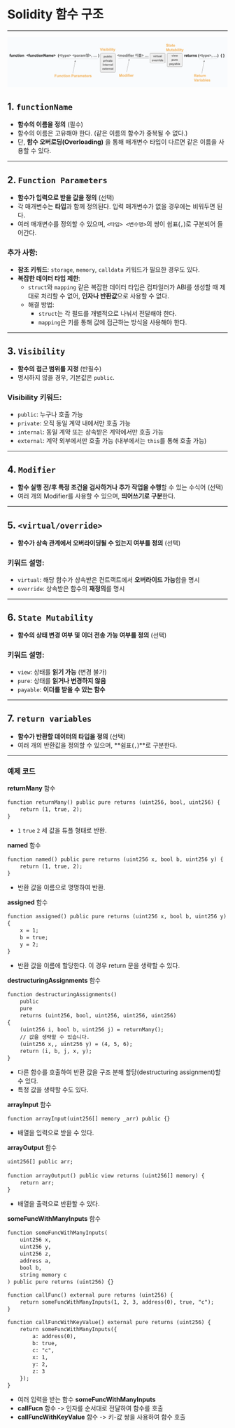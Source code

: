 # Solidity 함수 구조

---
![함수 기본 구조](../image/functionStructure.png)

## 1. `functionName`

- **함수의 이름을 정의** (필수)
- 함수의 이름은 고유해야 한다. (같은 이름의 함수가 중복될 수 없다.)
- 단, **함수 오버로딩(Overloading)** 을 통해 매개변수 타입이 다르면 같은 이름을 사용할 수 있다.

---

## 2. `Function Parameters`

- **함수가 입력으로 받을 값을 정의** (선택)
- 각 매개변수는 **타입**과 함께 정의된다. 입력 매개변수가 없을 경우에는 비워두면 된다.
- 여러 매개변수를 정의할 수 있으며, `<타입> <변수명>`의 쌍이 쉼표(`,`)로 구분되어 들어간다.

### 추가 사항:
- **참조 키워드**: `storage`, `memory`, `calldata` 키워드가 필요한 경우도 있다.
- **복잡한 데이터 타입 제한**:
  - `struct`와 `mapping` 같은 복잡한 데이터 타입은 컴파일러가 ABI를 생성할 때 제대로 처리할 수 없어, **인자나 반환값**으로 사용할 수 없다.
  - 해결 방법:
    - `struct`는 각 필드를 개별적으로 나눠서 전달해야 한다.
    - `mapping`은 키를 통해 값에 접근하는 방식을 사용해야 한다.

---

## 3. `Visibility`

- **함수의 접근 범위를 지정** (반필수)
- 명시하지 않을 경우, 기본값은 `public`.

### Visibility 키워드:
- `public`: 누구나 호출 가능
- `private`: 오직 동일 계약 내에서만 호출 가능
- `internal`: 동일 계약 또는 상속받은 계약에서만 호출 가능
- `external`: 계약 외부에서만 호출 가능 (내부에서는 `this`를 통해 호출 가능)

---

## 4. `Modifier`

- **함수 실행 전/후 특정 조건을 검사하거나 추가 작업을 수행**할 수 있는 수식어 (선택)
- 여러 개의 Modifier를 사용할 수 있으며, **띄어쓰기로 구분**한다.

---

## 5. `<virtual/override>`

- **함수가 상속 관계에서 오버라이딩될 수 있는지 여부를 정의** (선택)

### 키워드 설명:
- `virtual`: 해당 함수가 상속받은 컨트랙트에서 **오버라이드 가능**함을 명시
- `override`: 상속받은 함수의 **재정의**를 명시

---

## 6. `State Mutability`

- **함수의 상태 변경 여부 및 이더 전송 가능 여부를 정의** (선택)

### 키워드 설명:
- `view`: 상태를 **읽기 가능** (변경 불가)
- `pure`: 상태를 **읽거나 변경하지 않음**
- `payable`: **이더를 받을 수 있는 함수**

---

## 7. `return variables`

- **함수가 반환할 데이터의 타입을 정의** (선택)
- 여러 개의 반환값을 정의할 수 있으며, **쉼표(`,`)**로 구분한다.

---

### 예제 코드
**returnMany** 함수
```solidity
function returnMany() public pure returns (uint256, bool, uint256) {
    return (1, true, 2);
}
```
- `1` `true` `2` 세 값을 튜플 형태로 반환.


**named** 함수
```solidity
function named() public pure returns (uint256 x, bool b, uint256 y) {
    return (1, true, 2);
}
```
- 반환 값을 이름으로 명명하여 반환.

**assigned** 함수
```solidity
function assigned() public pure returns (uint256 x, bool b, uint256 y) {
    x = 1;
    b = true;
    y = 2;
}
```
- 반환 값을 이름에 할당한다. 이 경우 return 문을 생략할 수 있다.

**destructuringAssignments** 함수
```solidity
function destructuringAssignments()
    public
    pure
    returns (uint256, bool, uint256, uint256, uint256)
{
    (uint256 i, bool b, uint256 j) = returnMany();
    // 값을 생략할 수 있습니다.
    (uint256 x,, uint256 y) = (4, 5, 6);
    return (i, b, j, x, y);
}
```
- 다른 함수를 호출하여 반환 값을 구조 분해 할당(destructuring assignment)할 수 있다.
- 특정 값을 생략할 수도 있다.

**arrayInput** 함수
```solidity
function arrayInput(uint256[] memory _arr) public {}
```
- 배열을 입력으로 받을 수 있다.

**arrayOutput** 함수
```solidity
uint256[] public arr;

function arrayOutput() public view returns (uint256[] memory) {
    return arr;
}
```
- 배열을 출력으로 반환할 수 있다.


**someFuncWithManyInputs** 함수
```solidity
function someFuncWithManyInputs(
    uint256 x,
    uint256 y,
    uint256 z,
    address a,
    bool b,
    string memory c
) public pure returns (uint256) {}
```

```solidity
function callFunc() external pure returns (uint256) {
    return someFuncWithManyInputs(1, 2, 3, address(0), true, "c");
}
```
```solidity
function callFuncWithKeyValue() external pure returns (uint256) {
    return someFuncWithManyInputs({
        a: address(0),
        b: true,
        c: "c",
        x: 1,
        y: 2,
        z: 3
    });
}
```


- 여러 입력을 받는 함수 **someFuncWithManyInputs**
- **callFucn** 함수 -> 인자를 순서대로 전달하여 함수를 호출
- **callFuncWithKeyValue** 함수 -> 키-값 쌍을 사용하여 함수 호출

